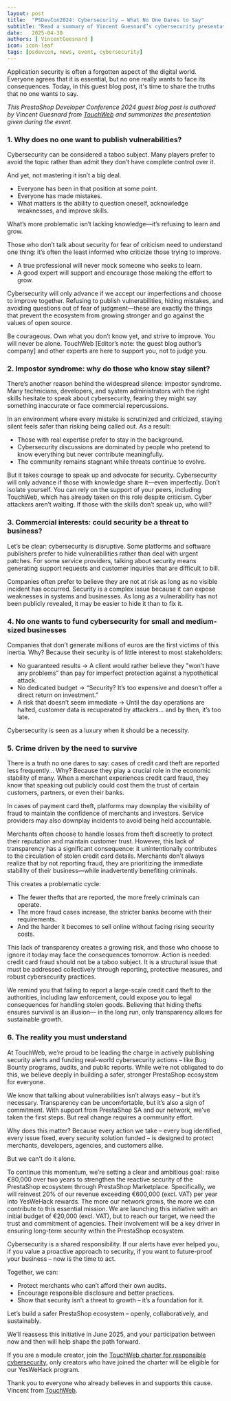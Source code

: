 ```yaml
---
layout: post
title:  "PSDevCon2024: Cybersecurity – What No One Dares to Say"
subtitle: "Read a summary of Vincent Guesnard’s cybersecurity presentation at the Developer Conference 2024"
date:   2025-04-30
authors: [ VincentGuesnard ]
icon: icon-leaf
tags: [psdevcon, news, event, cybersecurity]
---
```


Application security is often a forgotten aspect of the digital world. Everyone agrees that it is essential, but no one really wants to face its consequences.
Today, in this guest blog post, it's time to share the truths that no one wants to say.

*This PrestaShop Developer Conference 2024 guest blog post is authored by Vincent Guesnard from [TouchWeb](https://www.touchweb.fr/) and summarizes the presentation given during the event.*

### 1. Why does no one want to publish vulnerabilities?

Cybersecurity can be considered a taboo subject. Many players prefer to avoid the topic rather than admit they don’t have complete control over it.


And yet, not mastering it isn’t a big deal.
* Everyone has been in that position at some point.
* Everyone has made mistakes.
* What matters is the ability to question oneself, acknowledge weaknesses, and improve skills.

What’s more problematic isn’t lacking knowledge—it’s refusing to learn and grow.

Those who don’t talk about security for fear of criticism need to understand one thing: it’s often the least informed who criticize those trying to improve.
* A true professional will never mock someone who seeks to learn.
* A good expert will support and encourage those making the effort to grow.

Cybersecurity will only advance if we accept our imperfections and choose to improve together.
Refusing to publish vulnerabilities, hiding mistakes, and avoiding questions out of fear of judgment—these are exactly the things that prevent the ecosystem from growing stronger and go against the values of open source. 

Be courageous. Own what you don’t know yet, and strive to improve. You will never be alone. TouchWeb [Editor’s note: the guest blog author’s company] and other experts are here to support you, not to judge you.

### 2. Impostor syndrome: why do those who know stay silent?

There’s another reason behind the widespread silence: impostor syndrome. Many technicians, developers, and system administrators with the right skills hesitate to speak about cybersecurity, fearing they might say something inaccurate or face commercial repercussions.

In an environment where every mistake is scrutinized and criticized, staying silent feels safer than risking being called out. As a result:
* Those with real expertise prefer to stay in the background.
* Cybersecurity discussions are dominated by people who pretend to know everything but never contribute meaningfully.
* The community remains stagnant while threats continue to evolve.


But it takes courage to speak up and advocate for security. Cybersecurity will only advance if those with knowledge share it—even imperfectly. Don’t isolate yourself. You can rely on the support of your peers, including TouchWeb, which has already taken on this role despite criticism.
Cyber attackers aren’t waiting. If those with the skills don’t speak up, who will?

### 3. Commercial interests: could security be a threat to business?

Let’s be clear: cybersecurity is disruptive. Some platforms and software publishers prefer to hide vulnerabilities rather than deal with urgent patches. For some service providers, talking about security means generating support requests and customer inquiries that are difficult to bill.

Companies often prefer to believe they are not at risk as long as no visible incident has occurred. Security is a complex issue because it can expose weaknesses in systems and businesses. As long as a vulnerability has not been publicly revealed, it may be easier to hide it than to fix it.

### 4. No one wants to fund cybersecurity for small and medium-sized businesses

Companies that don’t generate millions of euros are the first victims of this inertia. Why? Because their security is of little interest to most stakeholders:
* No guaranteed results → A client would rather believe they "won’t have any problems" than pay for imperfect protection against a hypothetical attack.
* No dedicated budget → “Security? It’s too expensive and doesn’t offer a direct return on investment.”
* A risk that doesn’t seem immediate → Until the day operations are halted, customer data is recuperated by attackers… and by then, it’s too late.

Cybersecurity is seen as a luxury when it should be a necessity.

### 5. Crime driven by the need to survive

There is a truth no one dares to say: cases of credit card theft are reported less frequently...
Why? Because they play a crucial role in the economic stability of many. When a merchant experiences credit card fraud, they know that speaking out publicly could cost them the trust of certain customers, partners, or even their banks.

In cases of payment card theft, platforms may downplay the visibility of fraud to maintain the confidence of merchants and investors. Service providers may also downplay incidents to avoid being held accountable.

Merchants often choose to handle losses from theft discreetly to protect their reputation and maintain customer trust. However, this lack of transparency has a significant consequence: it unintentionally contributes to the circulation of stolen credit card details.
Merchants don’t always realize that by not reporting fraud, they are prioritizing the immediate stability of their business—while inadvertently benefiting criminals.

This creates a problematic cycle:
* The fewer thefts that are reported, the more freely criminals can operate.
* The more fraud cases increase, the stricter banks become with their requirements.
* And the harder it becomes to sell online without facing rising security costs.

This lack of transparency creates a growing risk, and those who choose to ignore it today may face the consequences tomorrow. Action is needed: credit card fraud should not be a taboo subject. It is a structural issue that must be addressed collectively through reporting, protective measures, and robust cybersecurity practices.

We remind you that failing to report a large-scale credit card theft to the authorities, including law enforcement, could expose you to legal consequences for handling stolen goods. Believing that hiding thefts ensures survival is an illusion— in the long run, only transparency allows for sustainable growth.

### 6. The reality you must understand

At TouchWeb, we’re proud to be leading the charge in actively publishing security alerts and funding real-world cybersecurity actions – like Bug Bounty programs, audits, and public reports. While we’re not obligated to do this, we believe deeply in building a safer, stronger PrestaShop ecosystem for everyone.

We know that talking about vulnerabilities isn’t always easy – but it’s necessary. Transparency can be uncomfortable, but it’s also a sign of commitment. With support from PrestaShop SA and our network, we’ve taken the first steps. But real change requires a community effort.

Why does this matter?
Because every action we take – every bug identified, every issue fixed, every security solution funded – is designed to protect merchants, developers, agencies, and customers alike.

But we can't do it alone.

To continue this momentum, we’re setting a clear and ambitious goal: raise €80,000 over two years to strengthen the reactive security of the PrestaShop ecosystem through PrestaShop Marketplace. Specifically, we will reinvest 20% of our revenue exceeding €600,000 (excl. VAT) per year into YesWeHack rewards. The more our network grows, the more we can contribute to this essential mission.
We are launching this initiative with an initial budget of €20,000 (excl. VAT), but to reach our target, we need the trust and commitment of agencies. Their involvement will be a key driver in ensuring long-term security within the PrestaShop ecosystem.

Cybersecurity is a shared responsibility. If our alerts have ever helped you, if you value a proactive approach to security, if you want to future-proof your business – now is the time to act.

Together, we can:
* Protect merchants who can’t afford their own audits.
* Encourage responsible disclosure and better practices.
* Show that security isn’t a threat to growth – it’s a foundation for it.


Let’s build a safer PrestaShop ecosystem – openly, collaboratively, and sustainably.

We’ll reassess this initiative in June 2025, and your participation between now and then will help shape the path forward. 

If you are a module creator, join the [TouchWeb charter for responsible cybersecurity](https://www.touchweb.fr/cybersecurity-prestashop/responsible-cybersecurity-charter), only creators who have joined the charter will be eligible for our YesWeHack program.

Thank you to everyone who already believes in and supports this cause.
Vincent from [TouchWeb](https://www.touchweb.fr/).
